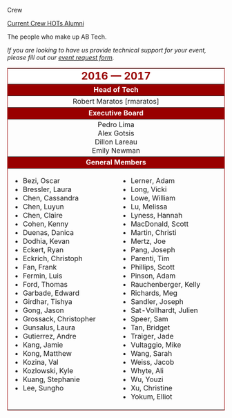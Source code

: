 Crew
<div class = "title-header">
  <p class="text-justify">
    <a href="/crew" class="current"> Current Crew </a>
    <a href="/hots"> HOTs </a>
    <a href="/alumni"> Alumni </a>
  </p>
</div>

The people who make up AB Tech.


<em>If you are looking to have us provide technical support for your
  event, please fill out our [event request form](/request).</em>

<table border="1" rules="rows" cellpadding="4" bordercolor="#990000">
  <tr>
    <td colspan="2" align="center" bgcolor="#FFFFFF" width="500"><FONT
        color="#990000" size="5"><b>2016 &mdash; 2017</b></FONT></td>
  </tr>

  <tr>
    <td colspan="2" align="center" bgcolor="#990000" width="500"><FONT
        color="#FFFFFF"><b>Head of Tech</b></FONT></td>
  </tr>

  <tr>
    <td colspan="2" align="center">Robert Maratos [rmaratos]</td>
  </tr>

  <tr>
    <td colspan="2" align="center" bgcolor="#990000" width="500"><FONT
        color="#FFFFFF"><b>Executive Board</b></FONT></td>
  </tr>

  <tr>
    <td colspan="2" align="center">
      Pedro Lima<br>
      Alex Gotsis<br>
      Dillon Lareau<br>
      Emily Newman<br>
    </td>
  </tr>

  <tr>
    <td colspan="2" align="center" bgcolor="#990000" width="500"><FONT
        color="#FFFFFF"><b>General Members</b></FONT></td>
  </tr>

  <tr>
    <td width="230" valign="top">
      <ul>
        <li>Bezi, Oscar
        <li>Bressler, Laura
        <li>Chen, Cassandra
        <li>Chen, Luyun
        <li>Chen, Claire
        <li>Cohen, Kenny
        <li>Duenas, Danica
        <li>Dodhia, Kevan
        <li>Eckert, Ryan
        <li>Eckrich, Christoph
        <li>Fan, Frank
        <li>Fermin, Luis
        <li>Ford, Thomas
        <li>Garbade, Edward
        <li>Girdhar, Tishya
        <li>Gong, Jason
        <li>Grossack, Christopher
        <li>Gunsalus, Laura
        <li>Gutierrez, Andre
        <li>Kang, Jamie
        <li>Kong, Matthew
        <li>Kozina, Val
        <li>Kozlowski, Kyle
        <li>Kuang, Stephanie
        <li>Lee, Sungho
      </ul>
    </td>
    <td width="230" valign="top">
      <ul>
        <li>Lerner, Adam
        <li>Long, Vicki
        <li>Lowe, William
        <li>Lu, Melissa
        <li>Lyness, Hannah
        <li>MacDonald, Scott
        <li>Martin, Christi
        <li>Mertz, Joe
        <li>Pang, Joseph
        <li>Parenti, Tim
        <li>Phillips, Scott
        <li>Pinson, Adam
        <li>Rauchenberger, Kelly
        <li>Richards, Meg
        <li>Sandler, Joseph
        <li>Sat-Vollhardt, Julien
        <li>Speer, Sam
        <li>Tan, Bridget
        <li>Traiger, Jade
        <li>Vultaggio, Mike
        <li>Wang, Sarah
        <li>Weiss, Jacob
        <li>Whyte, Ali
        <li>Wu, Youzi
        <li>Xu, Christine
        <li>Yokum, Elliot
      </ul>
    </td>
  </tr>
</table>
